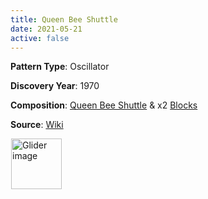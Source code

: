```yaml
---
title: Queen Bee Shuttle
date: 2021-05-21
active: false
---
```



**Pattern Type**: Oscillator

**Discovery Year**: 1970

**Composition**: [Queen Bee Shuttle](https://galapagos.netlify.app/database/queen_bee/) & x2 [Blocks](https://galapagos.netlify.app/database/block/)

**Source**: [Wiki](https://www.conwaylife.com/wiki/Queen_bee_shuttle)
<!--more-->

<p>
<script type="text/javascript" src="https://www.conwaylife.com/js/lv-plugin.js"></script></p>

<div class="rle"><div class="codebox"><div style="display:none; position: relative; z-index: 1031;"><code>9bo$7bobo$6bobo$2o3bo2bo11b2o$2o4bobo11b2o$7bobo$9bo!
#C [[ THEME 6 GRID GRIDMAJOR 0 ZOOM 14.0 ]]
#C [[ COLOR ARROW Orange ARROWSIZE 3 0.05 ARROWALPHA 0.70 ]]
#C [[  ARROW -2 8 23 8 32  ]]
#C [[ COLOR ARROW Red ARROWSIZE 3 0.1 ARROWALPHA 0.70 ]]
#C [[  ARROW 23 8 23 -2 32  ]]
#C [[ COLOR ARROW Green ARROWSIZE 3 0.05 ARROWALPHA 0.70 ]]
#C [[  ARROW 23 -2 -2 -2 32  ]]
#C [[ COLOR ARROW Blue ARROWSIZE 3 0.1 ARROWALPHA 0.70 ]]
#C [[  ARROW -2 -2 -2 8 32  ]]
#C [[ COLOR LABEL Green LABELSIZE 40  LABELALPHA 0.70 ]]
#C [[ LABEL 10 -4 14 "Queen Bee Shuttle" ]]
#C [[ COLOR ARROW Purple ARROWSIZE 3 0.1 ARROWALPHA 0.70 ]]
#C [[  ARROW -2 6 3 6 32  ]]
#C [[ COLOR ARROW Cyan ARROWSIZE 3 0.1 ARROWALPHA 0.70 ]]
#C [[  ARROW 3 6 3 1 32  ]]
#C [[ COLOR ARROW Yellow ARROWSIZE 3 0.1 ARROWALPHA 0.70 ]]
#C [[  ARROW 3 1 -2 1 32  ]]
#C [[ COLOR ARROW Brown ARROWSIZE 3 0.1 ARROWALPHA 0.70 ]]
#C [[  ARROW -2 1 -2 6 32  ]]
#C [[ COLOR LABEL Green LABELSIZE 40  LABELALPHA 0.70 ]]
#C [[ LABEL 0 0 32 "Block" ]]
#C [[ COLOR ARROW Purple ARROWSIZE 3 0.1 ARROWALPHA 0.70 ]]
#C [[  ARROW 18 6 23 6 32  ]]
#C [[ COLOR ARROW Cyan ARROWSIZE 3 0.1 ARROWALPHA 0.70 ]]
#C [[  ARROW 23 6 23 1 32  ]]
#C [[ COLOR ARROW Yellow ARROWSIZE 3 0.1 ARROWALPHA 0.70 ]]
#C [[  ARROW 23 1 18 1 32  ]]
#C [[ COLOR ARROW Brown ARROWSIZE 3 0.1 ARROWALPHA 0.70 ]]
#C [[  ARROW 18 1 18 6 32  ]]
#C [[ COLOR LABEL Green LABELSIZE 40  LABELALPHA 0.70 ]]
#C [[ LABEL 20 0 32 "Block" ]]
#C [[ COLOR ARROW Fuchsia ARROWSIZE 3 0.1 ARROWALPHA 0.70 ]] 
#C [[ ARROW 3 8 11 8 32 ]] 
#C [[ COLOR ARROW Lime ARROWSIZE 3 0.1 ARROWALPHA 0.70 ]] 
#C [[ ARROW 11 8 11 -2 32 ]] 
#C [[ COLOR ARROW Salmon ARROWSIZE 3 0.1 ARROWALPHA 0.70 ]] 
#C [[ ARROW 11 -2 3 -2 32 ]] 
#C [[ COLOR ARROW Gray ARROWSIZE 3 0.1 ARROWALPHA 0.70 ]] 
#C [[ ARROW 3 -2 3 8 32 ]] 
#C [[ COLOR LABEL Green LABELSIZE 40 LABELALPHA 0.70 ]] 
#C [[ LABEL 7 9 32 "Queen Bee" ]]
</code></div></div><canvas width="760" height="560" style="margin-left:1px; position: relative; z-index: 1031;"><noscript> <a href="https://www.conwaylife.com/wiki/File:Glider.png" class="image" title="Glider image"><img alt="Glider image" src="https://www.conwaylife.com/w/images/7/79/Glider.png" decoding="async" width="81" height="81" /></a> </noscript></canvas></div>
